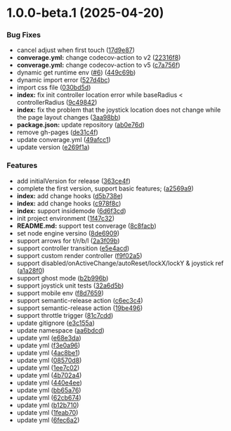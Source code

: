 # 1.0.0-beta.1 (2025-04-20)


### Bug Fixes

* cancel adjust when first touch ([17d9e87](https://github.com/rockyfrank/rc-joystick/commit/17d9e875ab6d87bfab6ae7ebe6d93f040d77942b))
* **converage.yml:** change codecov-action to v2 ([22316f8](https://github.com/rockyfrank/rc-joystick/commit/22316f819ecfebe0acc5db8fe71a9265923d78bc))
* **converage.yml:** change codecov-action to v5 ([c7a756f](https://github.com/rockyfrank/rc-joystick/commit/c7a756f213d8551fb65dc57c28846622812313eb))
* dynamic get runtime env ([#6](https://github.com/rockyfrank/rc-joystick/issues/6)) ([449c69b](https://github.com/rockyfrank/rc-joystick/commit/449c69b47afeaa089bf81c800484e999265ffce0))
* dynamic import error ([527d4bc](https://github.com/rockyfrank/rc-joystick/commit/527d4bc3731d4d0c3d73ced105d2041744908731))
* import css file ([030bd5d](https://github.com/rockyfrank/rc-joystick/commit/030bd5dee8d63132f56aa6e9ca41b12c8690b9cc))
* **index:** fix init controller location error while baseRadius < controllerRadius ([9c49842](https://github.com/rockyfrank/rc-joystick/commit/9c498429d20d3834cfd359a51834a4b332287f3e))
* **index:** fix the problem that the joystick location does not change while the page layout changes ([3aa98bb](https://github.com/rockyfrank/rc-joystick/commit/3aa98bb549ccaac49bd6d35c90f2673b5dbd52c2))
* **package.json:** update repository ([ab0e76d](https://github.com/rockyfrank/rc-joystick/commit/ab0e76d9a22ecffdee0e93247e43911efd4f3b98))
* remove gh-pages ([de31c4f](https://github.com/rockyfrank/rc-joystick/commit/de31c4faff17b18d7252439d9135b0b77d848393))
* update converage.yml ([49afcc1](https://github.com/rockyfrank/rc-joystick/commit/49afcc146c8852c84a8d2c26f2335574e380e9dd))
* update version ([e269f1a](https://github.com/rockyfrank/rc-joystick/commit/e269f1a08a8d20d369f7093977dc470e9dbc2173))


### Features

* add initialVersion for release ([363ce4f](https://github.com/rockyfrank/rc-joystick/commit/363ce4f09974851441144c96d5b09df6633b17a5))
* complete the first version, support basic features; ([a2569a9](https://github.com/rockyfrank/rc-joystick/commit/a2569a9659c0d5e186b1ba9251a693ba3e238155))
* **index:** add change hooks ([d5b738e](https://github.com/rockyfrank/rc-joystick/commit/d5b738e0e11c127fc8633d2d24551d5223a89aaa))
* **index:** add change hooks ([c978f8c](https://github.com/rockyfrank/rc-joystick/commit/c978f8c573e2479a60fafe629a14cbaebdf914cd))
* **index:** support insidemode ([6d6f3cd](https://github.com/rockyfrank/rc-joystick/commit/6d6f3cd4031e71486047d98233ca924670a6cf2f))
* init project environment ([1f47c32](https://github.com/rockyfrank/rc-joystick/commit/1f47c32510ed650150414243e6c98e89284799d8))
* **README.md:** support test converage ([8c8facb](https://github.com/rockyfrank/rc-joystick/commit/8c8facb125847a5a837dcb31236e69f6832fab3b))
* set node engine versino ([8de6909](https://github.com/rockyfrank/rc-joystick/commit/8de69092d377d829f63d10a76745acb3586b6331))
* support arrows for t/r/b/l ([2a3f09b](https://github.com/rockyfrank/rc-joystick/commit/2a3f09bce19d3c884d5a22b1138ed9602e7f99fa))
* support controller transition ([e5e4acd](https://github.com/rockyfrank/rc-joystick/commit/e5e4acdea3f8d4d438e35b381be4184de5f9bee6))
* support custom render controller ([f9f02a5](https://github.com/rockyfrank/rc-joystick/commit/f9f02a5edf4d07d40abd6f2fc102cfc8a2cc764e))
* support disabled/onActiveChange/autoReset/lockX/lockY & joystick ref ([a1a28f0](https://github.com/rockyfrank/rc-joystick/commit/a1a28f054a420ea45384aaae0a7bbca8a56376b3))
* support ghost mode ([b2b996b](https://github.com/rockyfrank/rc-joystick/commit/b2b996bd6b0d613aaaf8a7c39ffba06c94763313))
* support joystick unit tests ([32a6d5b](https://github.com/rockyfrank/rc-joystick/commit/32a6d5b0e7608d12fb47435ff565606c21bef2b3))
* support mobile env ([f8d7659](https://github.com/rockyfrank/rc-joystick/commit/f8d76592e09f4f856760fcdd1c01f562dd458939))
* support semantic-release action ([c6ec3c4](https://github.com/rockyfrank/rc-joystick/commit/c6ec3c44b2f9309ef9b5148b8126891ba82248a1))
* support semantic-release action ([19be496](https://github.com/rockyfrank/rc-joystick/commit/19be496bce6d709a50ef4fb7b9e4f0a17f6e4f61))
* support throttle trigger ([81c7cdd](https://github.com/rockyfrank/rc-joystick/commit/81c7cdd71e4149ca6a6a9fe3aa3f215013bc0439))
* update gitignore ([e3c155a](https://github.com/rockyfrank/rc-joystick/commit/e3c155aa0a7f035eda7980da32f7c3c0e39fcdb0))
* update namespace ([aa6bdcd](https://github.com/rockyfrank/rc-joystick/commit/aa6bdcd7fec29dd791d2c64ee9484381664700fd))
* update yml ([e68e3da](https://github.com/rockyfrank/rc-joystick/commit/e68e3da5b1792796a9fcd2412defdd64cdee51e1))
* update yml ([f3e0a96](https://github.com/rockyfrank/rc-joystick/commit/f3e0a96413b4c4a400a147c07fe5d284152a59cd))
* update yml ([4ac8be1](https://github.com/rockyfrank/rc-joystick/commit/4ac8be1d221252b7d029009f41d87176fd39d847))
* update yml ([08570d8](https://github.com/rockyfrank/rc-joystick/commit/08570d8013716414ecc4756900297794e7ef19a1))
* update yml ([1ee7c02](https://github.com/rockyfrank/rc-joystick/commit/1ee7c0275f82038acffd268a3515bfd7ccf8ac7c))
* update yml ([4b702a4](https://github.com/rockyfrank/rc-joystick/commit/4b702a462597a1be42afe4ed78cb524162b8d0ab))
* update yml ([440e4ee](https://github.com/rockyfrank/rc-joystick/commit/440e4eefbabaca0344668b04b614463024e83050))
* update yml ([bb65a76](https://github.com/rockyfrank/rc-joystick/commit/bb65a7605a605196ccca7da4946c1384a7f8ebce))
* update yml ([62cb674](https://github.com/rockyfrank/rc-joystick/commit/62cb67457aa24271e9546b34234fabd35486a14b))
* update yml ([b12b710](https://github.com/rockyfrank/rc-joystick/commit/b12b710da8194f8a0b0e4c55d9995cc5f7ae5362))
* update yml ([1feab70](https://github.com/rockyfrank/rc-joystick/commit/1feab701aee7022c197ffc7169d643962321f5fa))
* update yml ([6fec6a2](https://github.com/rockyfrank/rc-joystick/commit/6fec6a257bef821c5220e1934a8f09b4803c3a11))
